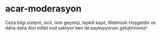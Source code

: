 # acar-moderasyon
Ceza bilgi sistemi, sicil, isim geçmişi, tepkili kayıt, Webhook Hoşgeldin ve daha daha Alın millet kod saklıyor ben de paylaşıyorum geliştirirsiniz!
